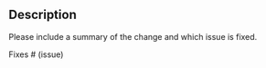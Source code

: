 
## Description

Please include a summary of the change and which issue is fixed. 

Fixes # (issue)


